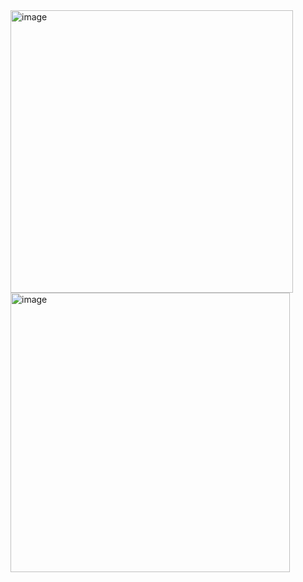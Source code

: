 <img width="452" alt="image" src="https://user-images.githubusercontent.com/84453688/171770628-f24bdd42-0a07-45a5-abda-ac8a8c537182.png">

<img width="447" alt="image" src="https://user-images.githubusercontent.com/84453688/171770634-fd2a989f-2aa8-4e58-84de-56621319cd81.png">
